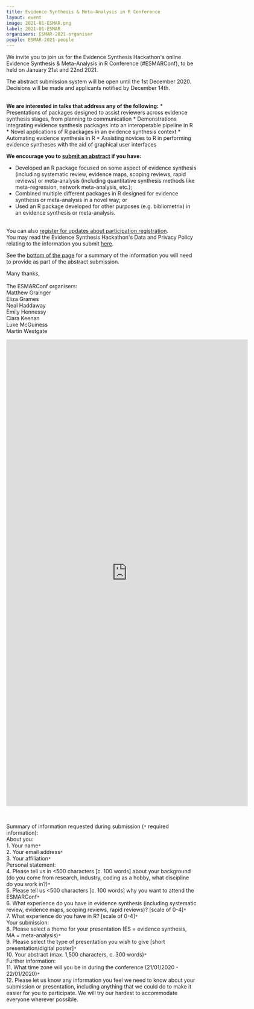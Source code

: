 ```yaml
---
title: Evidence Synthesis & Meta-Analysis in R Conference
layout: event
image: 2021-01-ESMAR.png
label: 2021-01-ESMAR
organisers: ESMAR-2021-organiser
people: ESMAR-2021-people
---
```

We invite you to join us for the Evidence Synthesis Hackathon's online Evidence Synthesis & Meta-Analysis in R Conference (#ESMARConf), to  be held on January 21st and 22nd 2021.

The abstract submission system will be open until the 1st December 2020. Decisions will be made and applicants notified by December 14th.

<br>
<b>We are interested in talks that address any of the following:</b>
* Presentations of packages designed to assist reviewers across evidence synthesis stages, from planning to communication
* Demonstrations integrating evidence synthesis packages into an interoperable pipeline in R
* Novel applications of R packages in an evidence synthesis context
* Automating evidence synthesis in R
* Assisting novices to R in performing evidence syntheses with the aid of graphical user interfaces

<b>We encourage you to <a href="#submit">submit an abstract</a> if you have:</b>
* Developed an R package focused on some aspect of evidence synthesis (including systematic review, evidence maps, scoping reviews, rapid reviews) or meta-analysis (including quantitative synthesis methods like meta-regression, network meta-analysis, etc.);
* Combined multiple different packages in R designed for evidence synthesis or meta-analysis in a novel way; or
* Used an R package developed for other purposes (e.g. bibliometrix) in an evidence synthesis or meta-analysis.

<br>
You can also <a href="https://forms.gle/ohQeSkQceJLBxHxp8" target="_blank">register for updates about participation registration</a>.<br>
You may read the Evidence Synthesis Hackathon's Data and Privacy Policy relating to the information you submit <a href="/about/data_and_privacy.html">here</a>.

See the <a href="#info">bottom of the page</a> for a summary of the information you will need to provide as part of the abstract submission.

Many thanks,
<br>
<br>
The ESMARConf organisers:<br>
Matthew Grainger<br>
Eliza Grames<br>
Neal Haddaway<br>
Emily Hennessy<br>
Ciara Keenan<br>
Luke McGuiness<br>
Martin Westgate<br>

<p align="center" id=submit><iframe src="https://docs.google.com/forms/d/e/1FAIpQLSe1cIFjETgbapRSaRZOei-vv68i1zsc5Fy3k7LYHNDrj0SlDw/viewform?embedded=true" width="640" height="1238" frameborder="0" marginheight="0" marginwidth="0">Loading…</iframe></p>
<br>
<p id=info>Summary of information requested during submission (<code>&ast;</code> required information):<br>
About you: <br>
1. Your name<code>&ast;</code><br>
2. Your email address<code>&ast;</code><br>
3. Your affiliation<code>&ast;</code><br>
Personal statement: <br>
4. Please tell us in <500 characters [c. 100 words] about your background (do you come from research, industry, coding as a hobby, what discipline do you work in?)<code>&ast;</code><br>
5. Please tell us <500 characters [c. 100 words] why you want to attend the ESMARConf<code>&ast;</code><br>
6. What experience do you have in evidence synthesis (including systematic review, evidence maps, scoping reviews, rapid reviews)? [scale of 0-4]<code>&ast;</code><br>
7. What experience do you have in R? [scale of 0-4]<code>&ast;</code><br>
Your submission:<br>
8. Please select a theme for your presentation (ES = evidence synthesis, MA = meta-analysis)<code>&ast;</code><br>
9. Please select the type of presentation you wish to give [short presentation/digital poster]<code>&ast;</code><br>
10. Your abstract (max. 1,500 characters, c. 300 words)<code>&ast;</code><br>
Further information:<br>
11. What time zone will you be in during the conference (21/01/2020 - 22/01/2020)<code>&ast;</code><br>
12. Please let us know any information you feel we need to know about your submission or presentation, including anything that we could do to make it easier for you to participate. We will try our hardest to accommodate everyone wherever possible.</p>